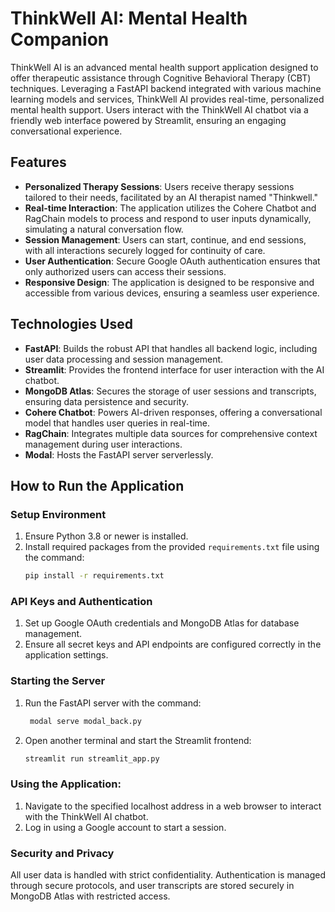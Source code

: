 # ThinkWell AI: Mental Health Companion

ThinkWell AI is an advanced mental health support application designed to offer therapeutic assistance through Cognitive Behavioral Therapy (CBT) techniques. Leveraging a FastAPI backend integrated with various machine learning models and services, ThinkWell AI provides real-time, personalized mental health support. Users interact with the ThinkWell AI chatbot via a friendly web interface powered by Streamlit, ensuring an engaging conversational experience.

## Features

- **Personalized Therapy Sessions**: Users receive therapy sessions tailored to their needs, facilitated by an AI therapist named "Thinkwell."
- **Real-time Interaction**: The application utilizes the Cohere Chatbot and RagChain models to process and respond to user inputs dynamically, simulating a natural conversation flow.
- **Session Management**: Users can start, continue, and end sessions, with all interactions securely logged for continuity of care.
- **User Authentication**: Secure Google OAuth authentication ensures that only authorized users can access their sessions.
- **Responsive Design**: The application is designed to be responsive and accessible from various devices, ensuring a seamless user experience.

## Technologies Used

- **FastAPI**: Builds the robust API that handles all backend logic, including user data processing and session management.
- **Streamlit**: Provides the frontend interface for user interaction with the AI chatbot.
- **MongoDB Atlas**: Secures the storage of user sessions and transcripts, ensuring data persistence and security.
- **Cohere Chatbot**: Powers AI-driven responses, offering a conversational model that handles user queries in real-time.
- **RagChain**: Integrates multiple data sources for comprehensive context management during user interactions.
- **Modal**: Hosts the FastAPI server serverlessly.

## How to Run the Application

### Setup Environment

1. Ensure Python 3.8 or newer is installed.
2. Install required packages from the provided `requirements.txt` file using the command:
   ```sh
   pip install -r requirements.txt

### API Keys and Authentication

1. Set up Google OAuth credentials and MongoDB Atlas for database management.
2. Ensure all secret keys and API endpoints are configured correctly in the application settings.

### Starting the Server

1. Run the FastAPI server with the command:
   ```sh
    modal serve modal_back.py
   
2. Open another terminal and start the Streamlit frontend:
   ```sh
   streamlit run streamlit_app.py

### Using the Application:

1. Navigate to the specified localhost address in a web browser to interact with the ThinkWell AI chatbot.
2. Log in using a Google account to start a session.

### Security and Privacy

All user data is handled with strict confidentiality. Authentication is managed through secure protocols, and user transcripts are stored securely in MongoDB Atlas with restricted access.

